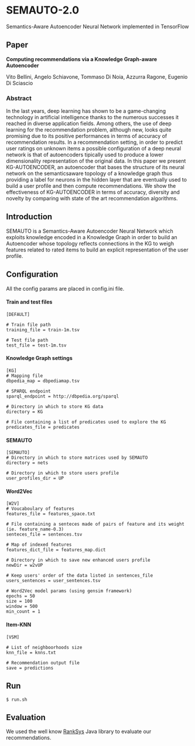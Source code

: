 # SEMAUTO-2.0
Semantics-Aware Autoencoder Neural Network implemented in TensorFlow

## Paper
**Computing recommendations via a Knowledge Graph-aware Autoencoder**

Vito Bellini, Angelo Schiavone, Tommaso Di Noia, Azzurra Ragone, Eugenio Di Sciascio

### Abstract
In the last years, deep learning has shown to be a game-changing technology in artificial intelligence thanks to the numerous successes it reached in diverse application fields. Among others, the use of deep learning for the recommendation problem, although new, looks quite promising due to its positive performances in terms of accuracy of recommendation results. In a
recommendation setting, in order to predict user ratings on unknown items a possible configuration of a deep neural network is that of autoencoders tipically used to produce a lower dimensionality representation of the original
data. In this paper we present KG-AUTOENCODER, an autoencoder that bases the structure of its neural network on the semanticsaware topology of a knowledge graph thus providing a label for neurons in the hidden layer that are
eventually used to build a user profile and then compute recommendations. We show the effectiveness of KG-AUTOENCODER in terms of accuracy, diversity and novelty by comparing with state of the art recommendation algorithms.

## Introduction

SEMAUTO is a Semantics-Aware Autoencoder Neural Network which exploits knowledge encoded in a Knowledge Graph in order to build an Autoencoder whose topology reflects connections in the KG to weigh features related to rated items to build an explicit representation of the user profile.

## Configuration

All the config params are placed in config.ini file.

#### Train and test files
```
[DEFAULT]

# Train file path
training_file = train-1m.tsv

# Test file path
test_file = test-1m.tsv
```

#### Knowledge Graph settings
```
[KG]
# Mapping file
dbpedia_map = dbpediamap.tsv

# SPARQL endpoint
sparql_endpoint = http://dbpedia.org/sparql

# Directory in which to store KG data
directory = KG

# File containing a list of predicates used to explore the KG
predicates_file = predicates
```

#### SEMAUTO
```
[SEMAUTO]
# Directory in which to store matrices used by SEMAUTO
directory = nets

# Directory in which to store users profile
user_profiles_dir = UP
```

#### Word2Vec
```
[W2V]
# Voucaboulary of features
features_file = features_space.txt

# File containing a senteces made of pairs of feature and its weight (ie. feature_name-0.3)
senteces_file = sentences.tsv

# Map of indexed features
features_dict_file = features_map.dict

# Directory in which to save new enhanced users profile
newDir = w2vUP

# Keep users' order of the data listed in sentences_file
users_sentences = user_sentences.tsv

# Word2Vec model params (using gensim framework)
epochs = 50
size = 100
window = 500
min_count = 1
```

#### Item-KNN
```
[VSM]

# List of neighboorhoods size
knn_file = knns.txt

# Recommendation output file
save = predictions
```
## Run

```
$ run.sh
```

## Evaluation

We used the well know [RankSys](https://github.com/RankSys/RankSys) Java library to evaluate our recommendations.
